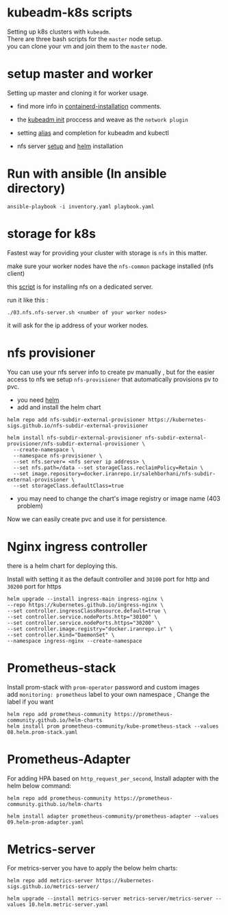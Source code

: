 # kubeadm-k8s scripts

Setting up k8s clusters with `kubeadm`.   
There are three bash scripts for the `master` node setup.     
you can clone your vm and join them to the `master` node.     

# setup master and worker

Setting up master and cloning it for worker usage.

* find more info in [containerd-installation](./01.master.containerd.sh) comments.

* the [kubeadm init](./02.master.kubeadm-init.sh) proccess and weave as the `network plugin`

* setting [alias](./04.master.zsh-completion.sh) and completion for kubeadm and kubectl

* nfs server [setup](./03.nfs.nfs-server.sh) and [helm](./05.master.helm-install.sh) installation

# Run with ansible (In ansible directory)
```
ansible-playbook -i inventory.yaml playbook.yaml
```

# storage for k8s

Fastest way for providing your cluster with storage is `nfs` in this matter.    

make sure your worker nodes have the `nfs-common` package installed (nfs client)   

this [script](./nfs-storage.sh) is for installing nfs on a dedicated server.

run it like this :

```
./03.nfs.nfs-server.sh <number of your worker nodes>
```
it will ask for the ip address of your worker nodes.       


# nfs provisioner

You can use your nfs server info to create pv manually , but for the easier access to nfs we setup `nfs-provisioner` that automatically provisions pv to pvc.

* you need [helm](https://helm.sh/docs/intro/install/)
* add and install the helm chart 

```
helm repo add nfs-subdir-external-provisioner https://kubernetes-sigs.github.io/nfs-subdir-external-provisioner
```
```
helm install nfs-subdir-external-provisioner nfs-subdir-external-provisioner/nfs-subdir-external-provisioner \
  --create-namespace \
  --namespace nfs-provisioner \
  --set nfs.server= <nfs server ip address> \
  --set nfs.path=/data --set storageClass.reclaimPolicy=Retain \
  --set image.repository=docker.iranrepo.ir/salehborhani/nfs-subdir-external-provisioner \
  --set storageClass.defaultClass=true
```

* you may need to change the chart's image registry or image name (403 problem)  


Now we can easily create pvc and use it for persistence.

# Nginx ingress controller

there is a helm chart for deploying this.   

Install with setting it as the default controller and `30100` port for http and `30200` port for https

```
helm upgrade --install ingress-main ingress-nginx \
--repo https://kubernetes.github.io/ingress-nginx \
--set controller.ingressClassResource.default=true \
--set controller.service.nodePorts.http="30100" \
--set controller.service.nodePorts.https="30200" \
--set controller.image.registry="docker.iranrepo.ir" \
--set controller.kind="DaemonSet" \
--namespace ingress-nginx --create-namespace
```
# Prometheus-stack 
Install prom-stack with `prom-operator` password and custom images    
add `monitoring: prometheus` label to your own namespace , Change the label if you want

```
helm repo add prometheus-community https://prometheus-community.github.io/helm-charts
helm install prom prometheus-community/kube-prometheus-stack --values 08.helm.prom-stack.yaml
```

# Prometheus-Adapter
For adding HPA based on `http_request_per_second`, Install adapter with the helm below command:
```
helm repo add prometheus-community https://prometheus-community.github.io/helm-charts
```
```
helm install adapter prometheus-community/prometheus-adapter --values 09.helm-prom-adapter.yaml
```
# Metrics-server
For metrics-server you have to apply the below helm charts:
```
helm repo add metrics-server https://kubernetes-sigs.github.io/metrics-server/
```
```
helm upgrade --install metrics-server metrics-server/metrics-server --values 10.helm.metric-server.yaml
```
